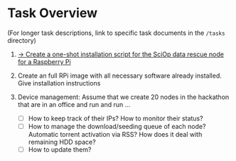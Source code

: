 # Task Overview

(For longer task descriptions, link to specific task documents in the `/tasks` directory)

1. [-> Create a one-shot installation script for the SciOp data rescue node for a Raspberry Pi](tasks/one-shot-installation-script.md)
   
2. Create an full RPi image with all necessary software already installed. Give installation instructions
   
3. Device management: Assume that we create 20 nodes in the hackathon that are in an office and run and run ...
   - [ ] How to keep track of their IPs? How to monitor their status?
   - [ ] How to manage the download/seeding queue of each node? Automatic torrent activation via RSS? How does it deal with remaining HDD space?
   - [ ] How to update them?